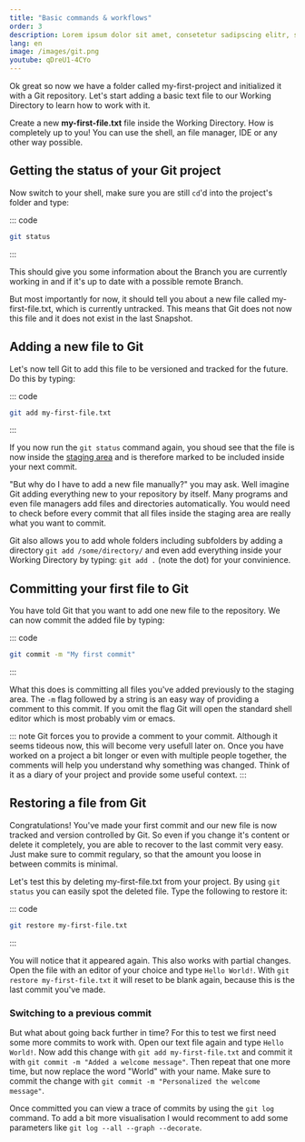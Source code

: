 ```yaml
---
title: "Basic commands & workflows"
order: 3
description: Lorem ipsum dolor sit amet, consetetur sadipscing elitr, sed diam nonumy eirmod tempor invidunt ut labore et dolore magna aliquyam erat, sed diam voluptua.
lang: en
image: /images/git.png
youtube: qDreU1-4CYo
---
```

Ok great so now we have a folder called my-first-project and initialized it with a Git repository. Let's start adding a basic text file to our Working Directory to learn how to work with it.

Create a new **my-first-file.txt** file inside the Working Directory. How is completely up to you! You can use the shell, an file manager, IDE or any other way possible.

## Getting the status of your Git project
Now switch to your shell, make sure you are still `cd`'d into the project's folder and type:

::: code
``` sh
git status
```
:::

This should give you some information about the Branch you are currently working in and if it's up to date with a possible remote Branch.

But most importantly for now, it should tell you about a new file called my-first-file.txt, which is currently untracked. This means that Git does not now this file and it does not exist in the last Snapshot.

## Adding a new file to Git
Let's now tell Git to add this file to be versioned and tracked for the future. Do this by typing:

::: code
``` sh
git add my-first-file.txt
```
:::

If you now run the `git status` command again, you shoud see that the file is now inside the [staging area](/tutorials/git-version-control/theory/#changing-files) and is therefore marked to be included inside your next commit.

"But why do I have to add a new file manually?" you may ask. Well imagine Git adding everything new to your repository by itself. Many programs and even file managers add files and directories automatically. You would need to check before every commit that all files inside the staging area are really what you want to commit. 

Git also allows you to add whole folders including subfolders by adding a directory `git add /some/directory/` and even add everything inside your Working Directory by typing: `git add .` (note the dot) for your convinience.

## Committing your first file to Git
You have told Git that you want to add one new file to the repository. We can now commit the added file by typing:

::: code
``` sh
git commit -m "My first commit"
```
:::

What this does is committing all files you've added previously to the staging area. The `-m` flag followed by a string is an easy way of providing a comment to this commit. If you omit the flag Git will open the standard shell editor which is most probably vim or emacs. 

::: note
Git forces you to provide a comment to your commit. Although it seems tideous now, this will become very usefull later on. Once you have worked on a project a bit longer or even with multiple people together, the comments will help you understand why something was changed. Think of it as a diary of your project and provide some useful context.
:::

## Restoring a file from Git
Congratulations! You've made your first commit and our new file is now tracked and version controlled by Git. So even if you change it's content or delete it completely, you are able to recover to the last commit very easy. Just make sure to commit regulary, so that the amount you loose in between commits is minimal.

Let's test this by deleting my-first-file.txt from your project. By using `git status` you can easily spot the deleted file. Type the following to restore it:

::: code
``` sh
git restore my-first-file.txt
```
:::

You will notice that it appeared again. This also works with partial changes. Open the file with an editor of your choice and type `Hello World!`. With `git restore my-first-file.txt` it will reset to be blank again, because this is the last commit you've made.

### Switching to a previous commit
But what about going back further in time? For this to test we first need some more commits to work with. Open our text file again and type `Hello World!`. Now add this change with `git add my-first-file.txt` and commit it with `git commit -m "Added a welcome message"`. Then repeat that one more time, but now replace the word "World" with your name. Make sure to commit the change with `git commit -m "Personalized the welcome message"`.

Once committed you can view a trace of commits by using the `git log` command. To add a bit more visualisation I would recomment to add some parameters like `git log --all --graph --decorate`.